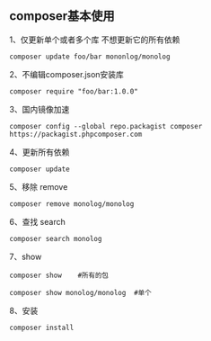 ## composer基本使用

1、仅更新单个或者多个库 不想更新它的所有依赖
	
	composer update foo/bar mononlog/monolog

2、不编辑composer.json安装库  

	composer require "foo/bar:1.0.0"

3、国内镜像加速
	
	composer config --global repo.packagist composer https://packagist.phpcomposer.com

4、更新所有依赖
	
	composer update

5、移除 remove

	composer remove monolog/monolog

6、查找 search
	
	composer search monolog

7、show 
	
	composer show    #所有的包

	composer show monolog/monolog  #单个

8、安装

	composer install